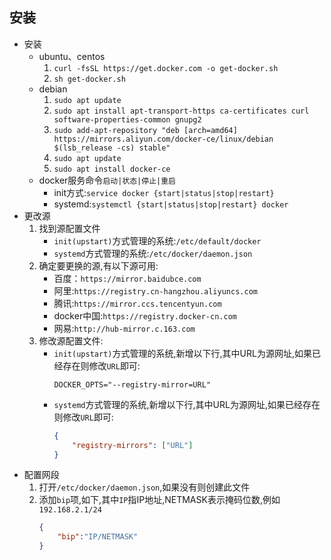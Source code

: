 ## 安装
* 安装 
    * ubuntu、centos
        1. `curl -fsSL https://get.docker.com -o get-docker.sh`
        1. `sh get-docker.sh`
    * debian 
        1. `sudo apt update`
        1. `sudo apt install apt-transport-https ca-certificates curl software-properties-common gnupg2`
        1. `sudo add-apt-repository "deb [arch=amd64] https://mirrors.aliyun.com/docker-ce/linux/debian $(lsb_release -cs) stable"`
        1. `sudo apt update`
        1. `sudo apt install docker-ce`
    * docker服务命令`启动|状态|停止|重启`
        * init方式:`service docker {start|status|stop|restart}`
        * systemd:`systemctl {start|status|stop|restart} docker`
* 更改源
    1. 找到源配置文件
        * `init(upstart)`方式管理的系统:`/etc/default/docker`
        * `systemd`方式管理的系统:`/etc/docker/daemon.json`
    1. 确定要更换的源,有以下源可用:
        * 百度：`https://mirror.baidubce.com`
        * 阿里:`https://registry.cn-hangzhou.aliyuncs.com`
        * 腾讯:`https://mirror.ccs.tencentyun.com`
        * docker中国:`https://registry.docker-cn.com`
        * 网易:`http://hub-mirror.c.163.com`
    1. 修改源配置文件:
        * `init(upstart)`方式管理的系统,新增以下行,其中URL为源网址,如果已经存在则修改`URL`即可:
            ```
            DOCKER_OPTS="--registry-mirror=URL"
            ```
        * `systemd`方式管理的系统,新增以下行,其中URL为源网址,如果已经存在则修改`URL`即可:
            ```json
            {   
                "registry-mirrors": ["URL"] 
            }
            ```
* 配置网段
    1. 打开`/etc/docker/daemon.json`,如果没有则创建此文件
    1. 添加`bip`项,如下,其中`IP`指IP地址,NETMASK表示掩码位数,例如`192.168.2.1/24`
        ```json
        {
            "bip":"IP/NETMASK"
        }
        ```